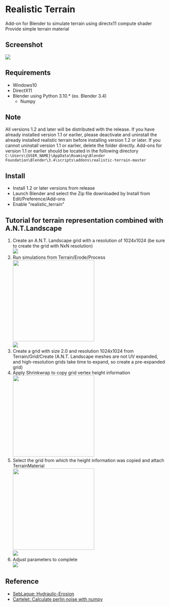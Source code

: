 # Realistic Terrain
Add-on for Blender to simulate terrain using directx11 compute shader  
Provide simple terrain material

## Screenshot
<img src="media/realistic-terrain-cap.gif"></img>

## Requirements
- Windows10
- DirectX11
- Blender using Python 3.10.* (ex. Blender 3.4)
	- Numpy

## Note
All versions 1.2 and later will be distributed with the release.
If you have already installed version 1.1 or earlier, please deactivate and uninstall the already installed realistic terrain before installing version 1.2 or later.
If you cannot uninstall version 1.1 or earlier, delete the folder directly. Add-ons for version 1.1 or earlier should be located in the following directory  
``` C:\Users\{USER_NAME}\AppData\Roaming\Blender Foundation\Blender\3.4\scripts\addons\realistic-terrain-master ```

## Install
- Install 1.2 or later versions from release  
- Launch Blender and select the Zip file downloaded by Install from Edit/Preference/Add-ons  
- Enable "realistic_terrain"  

## Tutorial for terrain representation combined with A.N.T.Landscape
1. Create an A.N.T. Landscape grid with a resolution of 1024x1024 (be sure to create the grid with NxN resolution)  
<img src="media/a.n.t-tutorial/000.png"></img>
2. Run simulations from Terrain/Erode/Process  
<img src="media/a.n.t-tutorial/001.png" width="256"></img>  
<img src="media/a.n.t-tutorial/002.png"></img>
3. Create a grid with size 2.0 and resolution 1024x1024 from Terrain/Grid/Create (A.N.T. Landscape meshes are not UV expanded, and high-resolution grids take time to expand, so create a pre-expanded grid)  
4. Apply Shrinkwrap to copy grid vertex height information  
<img src="media/a.n.t-tutorial/003.png" width="256"></img>
5. Select the grid from which the height information was copied and attach TerrainMaterial  
<img src="media/a.n.t-tutorial/004.png" width="256"></img>  
<img src="media/a.n.t-tutorial/005.png"></img>
6. Adjust parameters to complete  
<img src="media/a.n.t-tutorial/006.png"></img>


## Reference
- [SebLague: Hydraulic-Erosion](https://github.com/SebLague/Hydraulic-Erosion)
- [Cartelet: Calculate perlin noise with numpy](https://qiita.com/Cartelet/items/9fcf3890a9ac59e1fd1f)
